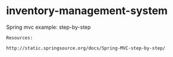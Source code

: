 inventory-management-system
============================

Spring mvc example: step-by-step

	Resources:
	
	http://static.springsource.org/docs/Spring-MVC-step-by-step/